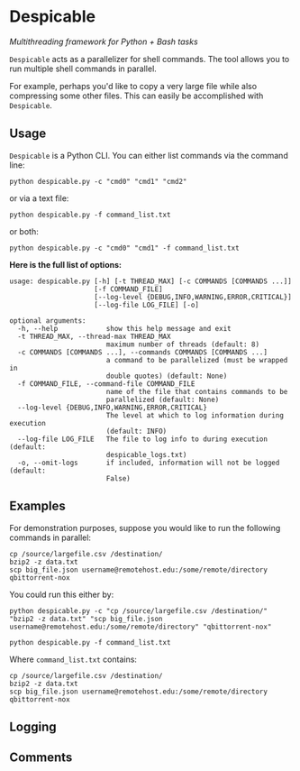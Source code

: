 # Despicable
*Multithreading framework for Python + Bash tasks*

`Despicable` acts as a parallelizer for shell commands. The tool allows you to run multiple shell commands in parallel.

For example, perhaps you'd like to copy a very large file while also compressing some other files. This can easily be accomplished with `Despicable`.

## Usage
`Despicable` is a Python CLI. You can either list commands via the command line:
```
python despicable.py -c "cmd0" "cmd1" "cmd2"
```
or via a text file:
```
python despicable.py -f command_list.txt
```
or both:
```
python despicable.py -c "cmd0" "cmd1" -f command_list.txt
```

**Here is the full list of options:**
```
usage: despicable.py [-h] [-t THREAD_MAX] [-c COMMANDS [COMMANDS ...]]
                     [-f COMMAND_FILE]
                     [--log-level {DEBUG,INFO,WARNING,ERROR,CRITICAL}]
                     [--log-file LOG_FILE] [-o]

optional arguments:
  -h, --help            show this help message and exit
  -t THREAD_MAX, --thread-max THREAD_MAX
                        maximum number of threads (default: 8)
  -c COMMANDS [COMMANDS ...], --commands COMMANDS [COMMANDS ...]
                        a command to be parallelized (must be wrapped in
                        double quotes) (default: None)
  -f COMMAND_FILE, --command-file COMMAND_FILE
                        name of the file that contains commands to be
                        parallelized (default: None)
  --log-level {DEBUG,INFO,WARNING,ERROR,CRITICAL}
                        The level at which to log information during execution
                        (default: INFO)
  --log-file LOG_FILE   The file to log info to during execution (default:
                        despicable_logs.txt)
  -o, --omit-logs       if included, information will not be logged (default:
                        False)
```

## Examples
For demonstration purposes, suppose you would like to run the following commands in parallel:
```
cp /source/largefile.csv /destination/
bzip2 -z data.txt
scp big_file.json username@remotehost.edu:/some/remote/directory
qbittorrent-nox
```
You could run this either by:
```
python despicable.py -c "cp /source/largefile.csv /destination/" "bzip2 -z data.txt" "scp big_file.json username@remotehost.edu:/some/remote/directory" "qbittorrent-nox"
```
```
python despicable.py -f command_list.txt
```
Where `command_list.txt` contains:
```
cp /source/largefile.csv /destination/
bzip2 -z data.txt
scp big_file.json username@remotehost.edu:/some/remote/directory
qbittorrent-nox
```

## Logging

## Comments
